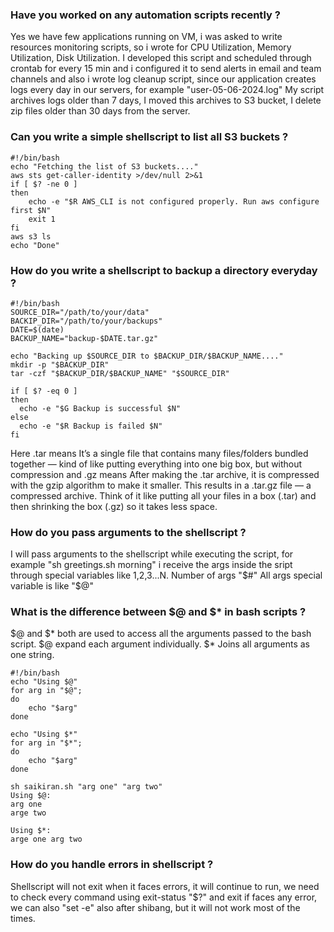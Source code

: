### Have you worked on any automation scripts recently ?
Yes we have few applications running on VM, i was asked to write resources monitoring scripts, so i wrote for CPU Utilization, Memory Utilization, Disk Utilization. I developed this script and scheduled through crontab for every 15 min and i configured it to send alerts in email and team channels and also i wrote log cleanup script, since our application creates logs every day in our servers, for example "user-05-06-2024.log" My script archives logs older than 7 days, I moved this archives to S3 bucket, I delete zip files older than 30 days from the server.

### Can you write a simple shellscript to list all S3 buckets ?
    #!/bin/bash
    echo "Fetching the list of S3 buckets...."
    aws sts get-caller-identity >/dev/null 2>&1
    if [ $? -ne 0 ]
    then 
        echo -e "$R AWS_CLI is not configured properly. Run aws configure first $N"
        exit 1
    fi 
    aws s3 ls 
    echo "Done"
    
### How do you write a shellscript to backup a directory everyday ?
    #!/bin/bash
    SOURCE_DIR="/path/to/your/data"
    BACKIP_DIR="/path/to/your/backups"
    DATE=$(date)
    BACKUP_NAME="backup-$DATE.tar.gz"

    echo "Backing up $SOURCE_DIR to $BACKUP_DIR/$BACKUP_NAME...."
    mkdir -p "$BACKUP_DIR"
    tar -czf "$BACKUP_DIR/$BACKUP_NAME" "$SOURCE_DIR"

    if [ $? -eq 0 ]
    then 
      echo -e "$G Backup is successful $N"
    else 
      echo -e "$R Backup is failed $N"
    fi 
Here .tar means It’s a single file that contains many files/folders bundled together — kind of like putting everything into one big box, but without compression and .gz means After making the .tar archive, it is compressed with the gzip algorithm to make it smaller. This results in a .tar.gz file — a compressed archive. Think of it like putting all your files in a box (.tar) and then shrinking the box (.gz) so it takes less space.

### How do you pass arguments to the shellscript ?
I will pass arguments to the shellscript while executing the script, for example "sh greetings.sh morning" i receive the args inside the sript through special variables like $1,$2,$3...$N. Number of args "$#" All args special variable is like "$@"

### What is the difference between $@ and $* in bash scripts ?
$@ and $* both are used to access all the arguments passed to the bash script. $@ expand each argument individually. $* Joins all arguments as one string.

    #!/bin/bash
    echo "Using $@"
    for arg in "$@";
    do 
        echo "$arg"
    done

    echo "Using $*"
    for arg in "$*";
    do 
        echo "$arg"
    done 

    sh saikiran.sh "arg one" "arg two" 
    Using $@: 
    arg one
    arge two

    Using $*:
    arge one arg two

### How do you handle errors in shellscript ?
Shellscript will not exit when it faces errors, it will continue to run, we need to check every command using exit-status "$?" and exit if faces any error, we can also "set -e" also after shibang, but it will not work most of the times.

### 
